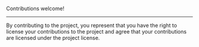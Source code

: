 Contributions welcome!

---

By contributing to the project, you represent that you have the right to license your contributions to the project and agree that your contributions are licensed under the project license.
